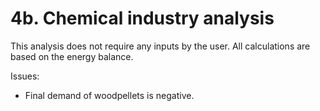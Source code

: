# 4b. Chemical industry analysis

This analysis does not require any inputs by the user. All calculations are based on the energy balance.


Issues:

- Final demand of woodpellets is negative.